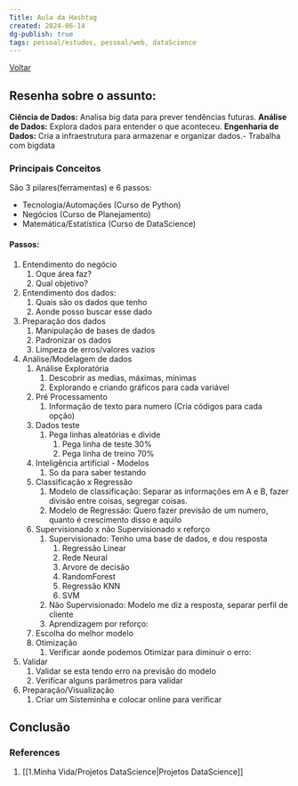```yaml
---
Title: Aula da Hashtag
created: 2024-06-14
dg-publish: true
tags: pessoal/estudos, pessoal/web, dataScience
---
```

[Voltar](1.LIFE/index)
## Resenha sobre o assunto:
**Ciência de Dados:** Analisa big data para prever tendências futuras.
**Análise de Dados:** Explora dados para entender o que aconteceu.
**Engenharia de Dados:** Cria a infraestrutura para armazenar e organizar dados.- Trabalha com bigdata
### Principais Conceitos
São 3 pilares(ferramentas) e 6 passos:
- Tecnologia/Automações (Curso de Python)
- Negócios (Curso de Planejamento)
- Matemática/Estatística (Curso de DataScience)
#### Passos:
1. Entendimento do negócio
	1. Oque área faz?
	2. Qual objetivo?
2. Entendimento dos dados:
	1. Quais são os dados que tenho
	2. Aonde posso buscar esse dado
3. Preparação dos dados
	1. Manipulação de bases de dados
	2. Padronizar os dados
	3. Limpeza de erros/valores vazios
4. Análise/Modelagem de dados
	1. Análise Exploratória
		1. Descobrir as medias, máximas, mínimas
		2. Explorando e criando gráficos para cada variável
	2. Pré Processamento
		1. Informação de texto para numero (Cria códigos para cada opção)
	3. Dados teste
		1. Pega linhas aleatórias e divide
			1. Pega linha de teste 30%
			2. Pega linha de treino 70%
	4. Inteligência artificial - Modelos
		1. So da para saber testando
	5. Classificação x Regressão
		1. Modelo de classificação: Separar as informações em A e B, fazer divisão entre coisas, segregar coisas.
		2. Modelo de Regressão: Quero fazer previsão de um numero, quanto é crescimento disso e aquilo
	6. Supervisionado x não Supervisionado x reforço
		1. Supervisionado: Tenho uma base de dados, e dou resposta
			1. Regressão Linear
			2. Rede Neural
			3. Arvore de decisão
			4. RandomForest
			5. Regressão KNN
			6. SVM
		2. Não Supervisionado: Modelo me diz a resposta, separar perfil de cliente
		3. Aprendizagem por reforço: 
	7. Escolha do melhor modelo
	8. Otimização
		1. Verificar aonde podemos Otimizar para diminuir o erro:
5. Validar
	1. Validar se esta tendo erro na previsão do modelo
	2. Verificar alguns parâmetros para validar
6. Preparação/Visualização
	1. Criar um Sisteminha e colocar online para verificar
## Conclusão
### References
1. [[1.Minha Vida/Projetos DataScience\|Projetos DataScience]]
  